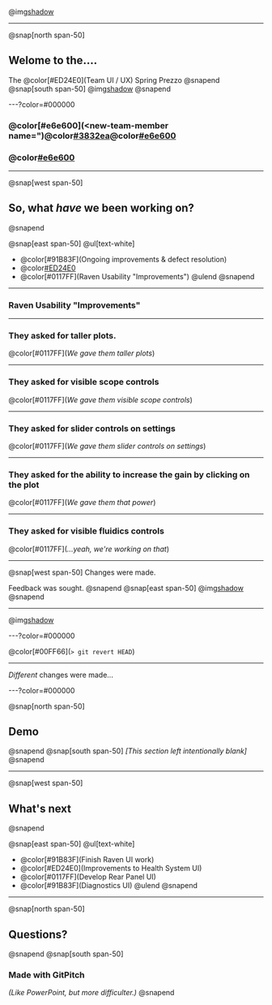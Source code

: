 @img[shadow](assets/img/bcast.jpeg)

---
@snap[north span-50]
## Welome to the....
The @color[#ED24E0](Team UI / UX)
Spring Prezzo
@snapend
@snap[south span-50]
@img[shadow](assets/img/200.gif)
@snapend

---?color=#000000
### @color[#e6e600](&lt;new-team-member name=")@color[#3832ea](Lorraine)@color[#e6e600]("&gt;)
### @color[#e6e600](&lt;/new-team-member&gt;)

---
@snap[west span-50]
## So, what _have_ we been working on?
@snapend

@snap[east span-50]
@ul[text-white]
- @color[#91B83F](Ongoing improvements & defect resolution)
- @color[#ED24E0](Localisation)
- @color[#0117FF](Raven Usability "Improvements")
@ulend
@snapend

---

### Raven Usability "Improvements"

---

### They asked for taller plots.
@color[#0117FF](_We gave them taller plots_)

---

### They asked for visible scope controls
@color[#0117FF](_We gave them visible scope controls_)

---

### They asked for slider controls on settings
@color[#0117FF](_We gave them slider controls on settings_)

---

### They asked for the ability to increase the gain by clicking on the plot
@color[#0117FF](_We gave them that power_)

---

### They asked for visible fluidics controls
@color[#0117FF](_...yeah, we're working on that_)

---

@snap[west span-50]
Changes were made.

Feedback was sought.
@snapend
@snap[east span-50]
@img[shadow](assets/img/wolf-580.jpg)
@snapend

---

@img[shadow](assets/img/laughing.jpg)

---?color=#000000

@color[#00FF66](`> git revert HEAD`)

---

*Different* changes were made...

---?color=#000000

@snap[north span-50]
## Demo
@snapend
@snap[south span-50]
_[This section left intentionally blank]_
@snapend

---

@snap[west span-50]
## What's next
@snapend

@snap[east span-50]
@ul[text-white]
- @color[#91B83F](Finish Raven UI work)
- @color[#ED24E0](Improvements to Health System UI)
- @color[#0117FF](Develop Rear Panel UI)
- @color[#91B83F](Diagnostics UI)
@ulend
@snapend

---

@snap[north span-50]
## Questions?
@snapend
@snap[south span-50]
### Made with GitPitch
*(Like PowerPoint, but more difficulter.)*
@snapend
